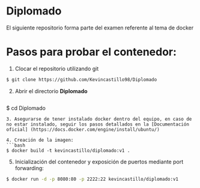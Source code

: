 # Diplomado
El siguiente repositorio forma parte del examen referente al tema de docker
# Pasos para probar el contenedor:
1. Clocar el repositorio utilizando git
```bash
$ git clone https://github.com/Kevincastillo98/Diplomado
```
2. Abrir el directorio **Diplomado**
   ```bash
  $ cd Diplomado
   ```
3. Asegurarse de tener instalado docker dentro del equipo, en caso de no estar instalado, seguir los pasos detallados en la [Documentación oficial] (https://docs.docker.com/engine/install/ubuntu/)

4. Creación de la imagen:
```bash
$ docker build -t kevincastillo/diplomado:v1 .
```
5. Inicialización del contenedor y exposición de puertos mediante port forwarding:
```bash
$ docker run -d -p 8080:80 -p 2222:22 kevincastillo/diplomado:v1
```
